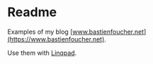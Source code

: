 # Readme

Examples of my blog [www.bastienfoucher.net](https://www.bastienfoucher.net).

Use them with [Linqpad](https://www.linqpad.net/).

